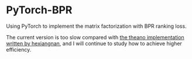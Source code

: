 # PyTorch-BPR

Using PyTorch to implement the matrix factorization with BPR ranking loss.

The current version is too slow compared with [the theano implementation
written by hexiangnan](https://github.com/hexiangnan/theano-BPR), and I will 
continue to study how to achieve higher efficiency.

